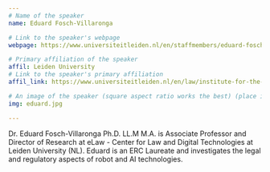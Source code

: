 ```yaml
---
# Name of the speaker
name: Eduard Fosch-Villaronga

# Link to the speaker's webpage
webpage: https://www.universiteitleiden.nl/en/staffmembers/eduard-fosch-villaronga

# Primary affiliation of the speaker
affil: Leiden University
# Link to the speaker's primary affiliation
affil_link: https://www.universiteitleiden.nl/en/law/institute-for-the-interdisciplinary-study-of-the-law/elaw

# An image of the speaker (square aspect ratio works the best) (place in the `assets/img/speakers` directory)
img: eduard.jpg

---
```


<!-- Whatever you write below will show up as the speaker's bio -->

Dr. Eduard Fosch-Villaronga Ph.D. LL.M M.A. is Associate Professor and Director of Research at eLaw - Center for Law and Digital Technologies at Leiden University (NL). Eduard is an ERC Laureate and investigates the legal and regulatory aspects of robot and AI technologies.
